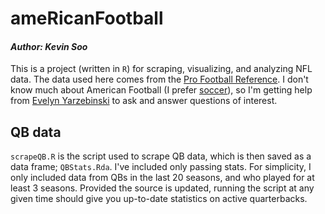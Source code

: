 # ameRicanFootball
#### *Author: Kevin Soo*

This is a project (written in `R`) for scraping, visualizing, and analyzing NFL data. The data used here comes from the [Pro Football Reference](http://www.pro-football-reference.com/). I don't know much about American Football (I prefer [soccer](https://github.com/kevinsoo/socceRstuff)), so I'm getting help from [Evelyn Yarzebinski](https://github.com/evementen) to ask and answer questions of interest.

## QB data
`scrapeQB.R` is the script used to scrape QB data, which is then saved as a data frame; `QBStats.Rda`. I've included only passing stats. For simplicity, I only included data from QBs in the last 20 seasons, and who played for at least 3 seasons. Provided the source is updated, running the script at any given time should give you up-to-date statistics on active quarterbacks.
